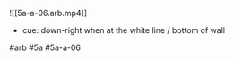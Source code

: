 

![[5a-a-06.arb.mp4]]

* cue: down-right when at the white line / bottom of wall

#arb #5a #5a-a-06

